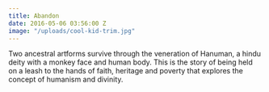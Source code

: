 ```yaml
---
title: Abandon
date: 2016-05-06 03:56:00 Z
image: "/uploads/cool-kid-trim.jpg"
---
```


Two ancestral artforms survive through the veneration of Hanuman, a hindu deity with a monkey face and human body. This is the story of being held on a leash to the hands of faith, heritage and poverty that explores the concept of humanism and divinity.